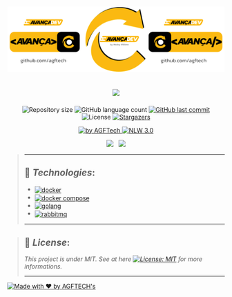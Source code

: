 <h1 align="center">
<img alt="Happy" title="Happy" src="https://github.com/agftech/avancadev/blob/main/.github/custom-logo-avancadev.svg" width="625px" />
</h1>

<h2 align="center">
<img src="https://img.shields.io/badge/Project developed during the -AVANCADEV 1.0 FULL CYCLE by 🚀 @CodeEdu 👨 @wesleywillians-fbb911?style=for-the-badge"/>
</h2>

<p align="center">	
  <img alt="Repository size" src="https://img.shields.io/github/repo-size/agftech/avancadev?color=fbb911">
  <img alt="GitHub language count" src="https://img.shields.io/github/languages/count/agftech/avancadev?color=fbb911">
  <a href="https://github.com/agftech/avancadev/commits/master">
    <img alt="GitHub last commit" src="https://img.shields.io/github/last-commit/agftech/avancadev?color=fbb911">
  </a> 
  <img alt="License" src="https://img.shields.io/badge/license-MIT-fbb911">
  <a href="https://github.com/agftech/avancadev/stargazers">
    <img alt="Stargazers" src="https://img.shields.io/github/stars/agftech/avancadev?color=fbb911&logo=github">
  </a>
</p>

<p align="Center">
  <a href="https://github.com/agftech" target="_blank">
  <img alt="by AGFTech" src="https://img.shields.io/badge/made%20by-AGFTECH's-fbb911">
  </a>
  <a aria-label="Completed" href="https://evento.avancadev.com.br/">
   <img alt="NLW 3.0" src="https://img.shields.io/badge/ AVANCADEV 1.0 -FULL CYCLE DEVELOPMENT-fbb911">
  </a>
</p>

<p align="center">
  <a href="#rocket-technologies"><img src="https://img.shields.io/badge/Technologies-fbb911?style=for-the-badge"/></a>&nbsp;&nbsp;
  <a href="#memo-license"><img src="https://img.shields.io/badge/License-fbb911?style=for-the-badge"/></a>
</p>

> ---
>
> ## :rocket: _**Technologies**_:
>
>
> - <a href="https://www.docker.com/"><img alt="docker" align="center" src="https://img.shields.io/badge/-docker-gray.svg?color=6A788D&style=for-the-badge" /> </a>
> - <a href="https://github.com/docker/compose"><img alt="docker compose" align="center" src="https://img.shields.io/badge/-docker compose-gray.svg?color=6A788D&style=for-the-badge" /> </a>
> - <a href="https://golang.org/"><img alt="golang" align="center" src="https://img.shields.io/badge/-golang-gray.svg?color=6A788D&style=for-the-badge" /> </a>
> - <a href="https://www.rabbitmq.com/"><img alt="rabbitmq" align="center" src="https://img.shields.io/badge/-rabbitmq-gray.svg?color=6A788D&style=for-the-badge" /> </a>
>
> ---

> ## :memo: _**License**_:
>
> *This project is under MIT. See at here [![License: MIT](https://img.shields.io/badge/License-MIT-fbb911.svg)](https://opensource.org/licenses/MIT)  for more informations.*
>
> ---

<a href="https://github.com/agftech" target="_blank">
    <img alt="Made with ♥ by AGFTECH's" src="https://img.shields.io/badge/Made with ♥ by -AGFTECH's-fbb911">
</a>